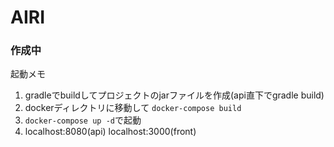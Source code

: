 # AIRI
### 作成中
起動メモ
1. gradleでbuildしてプロジェクトのjarファイルを作成(api直下でgradle build)
2. dockerディレクトリに移動して `docker-compose build`
3. `docker-compose up -d`で起動
4. localhost:8080(api) localhost:3000(front)
